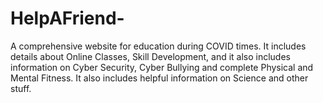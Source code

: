 # HelpAFriend-
A comprehensive website for education during COVID times. It includes details about Online Classes, Skill Development, and it also includes information on Cyber Security, Cyber Bullying and complete Physical and Mental Fitness. It also includes helpful information on Science and other stuff.
